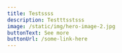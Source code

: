 ```yaml
---
title: Testssss
description: Testttsstsss
image: /static/img/hero-image-2.jpg
buttonText: See more
buttonUrl: /some-link-here
---
```

